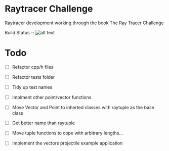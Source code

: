 # Raytracer Challenge
Raytracer development working through the book The Ray Tracer Challenge
 
Build Status -: ![alt text](https://github.com/buxtonpaul/raytrace_challenge/workflows/Build_Test/badge.svg "Build Status")

# Todo 
- [ ] Refactor cpp/h files
- [ ] Refactor tests folder
- [ ] Tidy up test names
- [ ] Implment other point/vector functions
- [ ] Move Vector and Point to inherted classes with raytuple as the base class
- [ ] Get better name than raytuple
- [ ] Move tuple functions to cope with arbitrary lengths...
- [ ] Implement the vectors projectile example application

